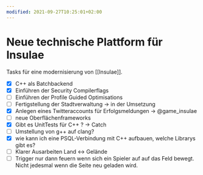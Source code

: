 ```yaml
---
modified: 2021-09-27T10:25:01+02:00
---
```


# Neue technische Plattform für Insulae

Tasks für eine modernisierung von [[Insulae]].

- [x] C++ als Batchbackend
- [x] Einführen der Security Compilerflags
- [ ] Einführen der Profile Guided Optimisations
- [ ] Fertigstellung der Stadtverwaltung -> in der Umsetzung
- [x] Anlegen eines Twitteraccounts für Erfolgsmeldungen -> @game_insulae
- [ ] neue Oberflächenframeworks
- [x] Gibt es UnitTests für C++ ? -> Catch
- [ ] Umstellung von g++ auf clang?
- [x] wie kann ich eine PSQL-Verbindung mit C++ aufbauen, welche Librarys gibt es?
- [ ] Klarer Ausarbeiten Land <-> Gelände
- [ ] Trigger nur dann feuern wenn sich ein Spieler auf auf das Feld bewegt. Nicht jedesmal wenn die Seite neu geladen wird.
